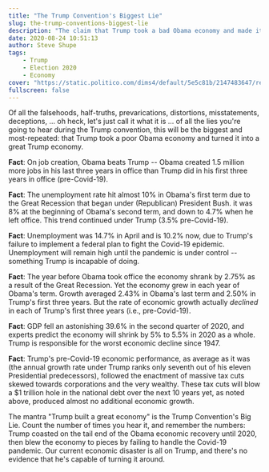 ```yaml
---
title: "The Trump Convention's Biggest Lie"
slug: the-trump-conventions-biggest-lie
description: "The claim that Trump took a bad Obama economy and made it great is false"
date: 2020-08-24 10:51:13
author: Steve Shupe
tags:
    - Trump
    - Election 2020
    - Economy
cover: "https://static.politico.com/dims4/default/5e5c81b/2147483647/resize/1160x/quality/90/?url=https%3A%2F%2Fstatic.politico.com%2F69%2Fcb%2Fbe0b6e3b4efc8eb217fcd2ce55c7%2F20200810-unemploymentlineky-gty-773.jpg"
fullscreen: false
---
```


<p>Of all the falsehoods, half-truths, prevarications, distortions, misstatements, deceptions, ... oh heck, let's just call it what it is ... of all the lies you're going to hear during the Trump convention, this will be the biggest and most-repeated: that Trump took a poor Obama economy and turned it into a great Trump economy. </p>



<p><strong>Fact</strong>: On job creation, Obama beats Trump -- Obama created 1.5 million more jobs in his last three years in office than Trump did in his first three years in office (pre-Covid-19).</p>




<p><strong>Fact</strong>: The unemployment rate hit almost 10% in Obama's first term due to the Great Recession that began under (Republican) President Bush. it was 8% at the beginning of Obama's second term, and down to 4.7% when he left office. This trend continued under Trump (3.5% pre-Covid-19).</p>




<p><strong>Fact</strong>: Unemployment was 14.7% in April and is 10.2% now, due to Trump's failure to implement a federal plan to fight the Covid-19 epidemic. Unemployment will remain high until the pandemic is under control -- something Trump is incapable of doing.</p>




<p><strong>Fact</strong>: The year before Obama took office the economy shrank by 2.75% as a result of the Great Recession. Yet the economy grew in each year of Obama's term. Growth averaged 2.43% in Obama's last term and 2.50% in Trump's first three years. But the rate of economic growth actually <em>declined</em> in each of Trump's first three years (i.e., pre-Covid-19).</p>




<p><strong>Fact</strong>: GDP fell an astonishing 39.6% in the second quarter of 2020, and experts predict the economy will shrink by 5% to 5.5% in 2020 as a whole. Trump is responsible for the worst economic decline since 1947.</p>




<p><strong>Fact</strong>: Trump's pre-Covid-19 economic performance, as average as it was (the annual growth rate under Trump ranks only seventh out of his eleven Presidential predecessors), followed the enactment of massive tax cuts skewed towards corporations and the very wealthy. These tax cuts will blow a $1 trillion hole in the national debt over the next 10 years yet, as noted above, produced almost no additional economic growth.</p>




<p>The mantra "Trump built a great economy" is the Trump Convention's Big Lie. Count the number of times you hear it, and remember the numbers: Trump coasted on the tail end of the Obama economic recovery until 2020, then blew the economy to pieces by failing to handle the Covid-19 pandemic. Our current economic disaster is all on Trump, and there's no evidence that he's capable of turning it around.</p>
